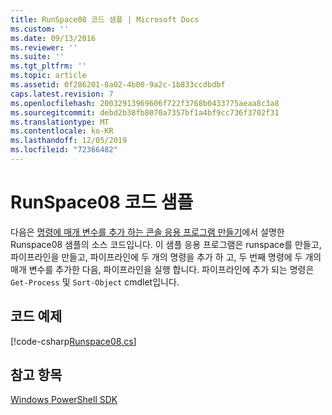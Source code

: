 ```yaml
---
title: RunSpace08 코드 샘플 | Microsoft Docs
ms.custom: ''
ms.date: 09/13/2016
ms.reviewer: ''
ms.suite: ''
ms.tgt_pltfrm: ''
ms.topic: article
ms.assetid: 0f286201-8a02-4b00-9a2c-1b833ccdbdbf
caps.latest.revision: 7
ms.openlocfilehash: 20032913969606f722f3768b0433775aeaa8c3a8
ms.sourcegitcommit: debd2b38fb8070a7357bf1a4bf9cc736f3702f31
ms.translationtype: MT
ms.contentlocale: ko-KR
ms.lasthandoff: 12/05/2019
ms.locfileid: "72366482"
---
```

# <a name="runspace08-code-sample"></a>RunSpace08 코드 샘플

다음은 [명령에 매개 변수를 추가 하는 콘솔 응용 프로그램 만들기](https://msdn.microsoft.com/en-us/848b2b46-60f1-4a86-b448-cfc7c0cccfba)에서 설명한 Runspace08 샘플의 소스 코드입니다. 이 샘플 응용 프로그램은 runspace를 만들고, 파이프라인을 만들고, 파이프라인에 두 개의 명령을 추가 하 고, 두 번째 명령에 두 개의 매개 변수를 추가한 다음, 파이프라인을 실행 합니다. 파이프라인에 추가 되는 명령은 `Get-Process` 및 `Sort-Object` cmdlet입니다.

## <a name="code-sample"></a>코드 예제

[!code-csharp[Runspace08.cs](../../../../powershell-sdk-samples/SDK-2.0/csharp/Runspace08/Runspace08.cs#L11-L86 "Runspace08.cs")]

## <a name="see-also"></a>참고 항목

[Windows PowerShell SDK](../windows-powershell-reference.md)
